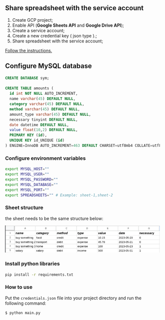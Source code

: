 ## Share spreadsheet with the service account

1. Create GCP project;
2. Enable API (<b>Google Sheets API</b> and <b>Google Drive API</b>);
3. Create a service account;
4. Create a new credential key ( json type ).;
5. Share spreadsheet with the service account;

<a href='https://developers.google.com/workspace/guides/get-started'>Follow the instructions.</a>


## Configure MySQL database 
```sql
CREATE DATABASE sym;

CREATE TABLE amounts (
  id int NOT NULL AUTO_INCREMENT,
  name varchar(45) DEFAULT NULL,
  category varchar(45) DEFAULT NULL,
  method varchar(45) DEFAULT NULL,
  amount_type varchar(45) DEFAULT NULL,
  necessary tinyint DEFAULT NULL,
  date datetime DEFAULT NULL,
  value float(10,2) DEFAULT NULL,
  PRIMARY KEY (id),
  UNIQUE KEY id_UNIQUE (id)
) ENGINE=InnoDB AUTO_INCREMENT=463 DEFAULT CHARSET=utf8mb4 COLLATE=utf8mb4_0900_ai_ci;

```

### Configure environment variables
```bash
export MYSQL_HOST=""
export MYSQL_USER=""
export MYSQL_PASSWORD=""
export MYSQL_DATABASE=""
export MYSQL_PORT=""
export SPREADSHEETS="" # Example: sheet-1,sheet-2
```

### Sheet structure
the sheet needs to be the same structure below:

<img src='sheet.png'>

### Install python libraries
```bash
pip install -r requirements.txt
```

### How to use
Put the ```credentials.json``` file into your project directory and run the following command:
```bash
$ python main.py
```